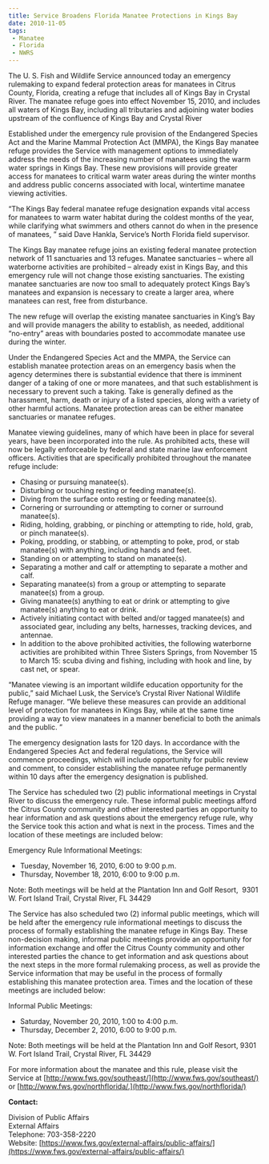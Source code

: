 ```yaml
---
title: Service Broadens Florida Manatee Protections in Kings Bay
date: 2010-11-05
tags:
 - Manatee
 - Florida
 - NWRS
---
```


The U. S. Fish and Wildlife Service announced today an emergency rulemaking to expand federal protection areas for manatees in Citrus County, Florida, creating a refuge that includes all of Kings Bay in Crystal River. The manatee refuge goes into effect November 15, 2010, and includes all waters of Kings Bay, including all tributaries and adjoining water bodies upstream of the confluence of Kings Bay and Crystal River  

Established under the emergency rule provision of the Endangered Species Act and the Marine Mammal Protection Act (MMPA), the Kings Bay manatee refuge provides the Service with management options to immediately address the needs of the increasing number of manatees using the warm water springs in Kings Bay. These new provisions will provide greater access for manatees to critical warm water areas during the winter months and address public concerns associated with local, wintertime manatee viewing activities.  

“The Kings Bay federal manatee refuge designation expands vital access for manatees to warm water habitat during the coldest months of the year, while clarifying what swimmers and others cannot do when in the presence of manatees, ” said Dave Hankla, Service’s North Florida field supervisor.  

The Kings Bay manatee refuge joins an existing federal manatee protection network of 11 sanctuaries and 13 refuges. Manatee sanctuaries – where all waterborne activities are prohibited – already exist in Kings Bay, and this emergency rule will not change those existing sanctuaries. The existing manatee sanctuaries are now too small to adequately protect Kings Bay’s manatees and expansion is necessary to create a larger area, where manatees can rest, free from disturbance.  

The new refuge will overlap the existing manatee sanctuaries in King’s Bay and will provide managers the ability to establish, as needed, additional “no-entry” areas with boundaries posted to accommodate manatee use during the winter.  

Under the Endangered Species Act and the MMPA, the Service can establish manatee protection areas on an emergency basis when the agency determines there is substantial evidence that there is imminent danger of a taking of one or more manatees, and that such establishment is necessary to prevent such a taking. Take is generally defined as the harassment, harm, death or injury of a listed species, along with a variety of other harmful actions. Manatee protection areas can be either manatee sanctuaries or manatee refuges.  

Manatee viewing guidelines, many of which have been in place for several years, have been incorporated into the rule. As prohibited acts, these will now be legally enforceable by federal and state marine law enforcement officers. Activities that are specifically prohibited throughout the manatee refuge include:

*   Chasing or pursuing manatee(s).
*   Disturbing or touching resting or feeding manatee(s).
*   Diving from the surface onto resting or feeding manatee(s).
*   Cornering or surrounding or attempting to corner or surround manatee(s).
*   Riding, holding, grabbing, or pinching or attempting to ride, hold, grab, or pinch manatee(s).
*   Poking, prodding, or stabbing, or attempting to poke, prod, or stab manatee(s) with anything, including hands and feet.
*   Standing on or attempting to stand on manatee(s).
*   Separating a mother and calf or attempting to separate a mother and calf.
*   Separating manatee(s) from a group or attempting to separate manatee(s) from a group.
*   Giving manatee(s) anything to eat or drink or attempting to give manatee(s) anything to eat or drink.
*   Actively initiating contact with belted and/or tagged manatee(s) and associated gear, including any belts, harnesses, tracking devices, and antennae.
*   In addition to the above prohibited activities, the following waterborne activities are prohibited within Three Sisters Springs, from November 15 to March 15: scuba diving and fishing, including with hook and line, by cast net, or spear.

“Manatee viewing is an important wildlife education opportunity for the public,” said Michael Lusk, the Service’s Crystal River National Wildlife Refuge manager. “We believe these measures can provide an additional level of protection for manatees in Kings Bay, while at the same time providing a way to view manatees in a manner beneficial to both the animals and the public. ”  

The emergency designation lasts for 120 days. In accordance with the Endangered Species Act and federal regulations, the Service will commence proceedings, which will include opportunity for public review and comment, to consider establishing the manatee refuge permanently within 10 days after the emergency designation is published.  

The Service has scheduled two (2) public informational meetings in Crystal River to discuss the emergency rule. These informal public meetings afford the Citrus County community and other interested parties an opportunity to hear information and ask questions about the emergency refuge rule, why the Service took this action and what is next in the process. Times and the location of these meetings are included below:  

Emergency Rule Informational Meetings:</span>

*   Tuesday, November 16, 2010, 6:00 to 9:00 p.m.
*   Thursday, November 18, 2010, 6:00 to 9:00 p.m.

Note: Both meetings will be held at the Plantation Inn and Golf Resort,  9301 W. Fort Island Trail, Crystal River, FL 34429  

The Service has also scheduled two (2) informal public meetings, which will be held after the emergency rule informational meetings to discuss the process of formally establishing the manatee refuge in Kings Bay. These non-decision making, informal public meetings provide an opportunity for information exchange and offer the Citrus County community and other interested parties the chance to get information and ask questions about the next steps in the more formal rulemaking process, as well as provide the Service information that may be useful in the process of formally establishing this manatee protection area. Times and the location of these meetings are included below:  

Informal Public Meetings:

*   Saturday, November 20, 2010, 1:00 to 4:00 p.m.
*   Thursday, December 2, 2010, 6:00 to 9:00 p.m.

Note: Both meetings will be held at the Plantation Inn and Golf Resort, 9301 W. Fort Island Trail, Crystal River, FL 34429  

For more information about the manatee and this rule, please visit the Service at [http://www.fws.gov/southeast/](http://www.fws.gov/southeast/) or [http://www.fws.gov/northflorida/.](http://www.fws.gov/northflorida/)

**Contact:**

Division of Public Affairs  
External Affairs  
Telephone: 703-358-2220  
Website: [https://www.fws.gov/external-affairs/public-affairs/](https://www.fws.gov/external-affairs/public-affairs/)
